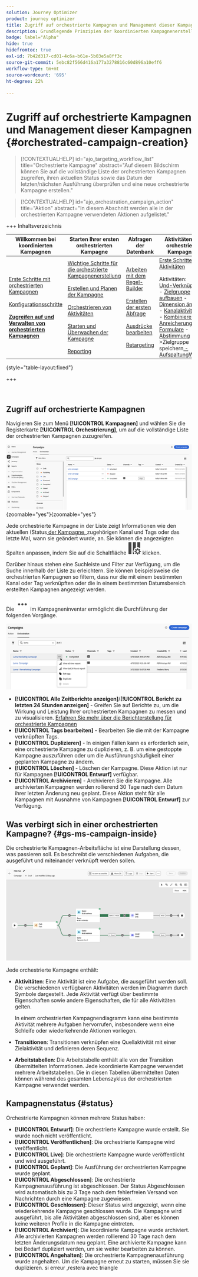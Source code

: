```yaml
---
solution: Journey Optimizer
product: journey optimizer
title: Zugriff auf orchestrierte Kampagnen und Management dieser Kampagnen
description: Grundlegende Prinzipien der koordinierten Kampagnenerstellung mit Adobe Journey Optimizer
badge: label="Alpha"
hide: true
hidefromtoc: true
exl-id: 7b42d317-cd01-4c6a-b61e-5b03e5a8ff3c
source-git-commit: 5ebc82f566d416a177a3278816c60d896a10eff6
workflow-type: tm+mt
source-wordcount: '695'
ht-degree: 22%

---
```


# Zugriff auf orchestrierte Kampagnen und Management dieser Kampagnen {#orchestrated-campaign-creation}

>[!CONTEXTUALHELP]
>id="ajo_targeting_workflow_list"
>title="Orchestrierte Kampagne"
>abstract="Auf diesem Bildschirm können Sie auf die vollständige Liste der orchestrierten Kampagnen zugreifen, ihren aktuellen Status sowie das Datum der letzten/nächsten Ausführung überprüfen und eine neue orchestrierte Kampagne erstellen."

>[!CONTEXTUALHELP]
>id="ajo_orchestration_campaign_action"
>title="Aktion"
>abstract="In diesem Abschnitt werden alle in der orchestrierten Kampagne verwendeten Aktionen aufgelistet."

+++ Inhaltsverzeichnis

| Willkommen bei koordinierten Kampagnen | Starten Ihrer ersten orchestrierten Kampagne | Abfragen der Datenbank | Aktivitäten für orchestrierte Kampagnen |
|---|---|---|---|
| [Erste Schritte mit orchestrierten Kampagnen](gs-orchestrated-campaigns.md)<br/><br/>[Konfigurationsschritte](configuration-steps.md)<br/><br/><b>[Zugreifen auf und Verwalten von orchestrierten Kampagnen](access-manage-orchestrated-campaigns.md)</b> | [Wichtige Schritte für die orchestrierte Kampagnenerstellung](gs-campaign-creation.md)<br/><br/>[Erstellen und Planen der Kampagne](create-orchestrated-campaign.md)<br/><br/>[Orchestrieren von Aktivitäten](orchestrate-activities.md)<br/><br/>[Starten und Überwachen der Kampagne](start-monitor-campaigns.md)<br/><br/>[Reporting](reporting-campaigns.md) | [Arbeiten mit dem Regel-Builder](orchestrated-rule-builder.md)<br/><br/>[Erstellen der ersten Abfrage](build-query.md)<br/><br/>[Ausdrücke bearbeiten](edit-expressions.md)<br/><br/>[Retargeting](retarget.md) | [Erste Schritte mit Aktivitäten](activities/about-activities.md)<br/><br/>Aktivitäten:<br/>[Und-Verknüpfung](activities/and-join.md) - [Zielgruppe aufbauen](activities/build-audience.md) - [Dimension ändern](activities/change-dimension.md) - [Kanalaktivitäten](activities/channels.md) - [Kombinieren](activities/combine.md) - [Anreicherung](activities/deduplication.md) - [Formulare](activities/enrichment.md) - [Abstimmung](activities/fork.md) [ ](activities/reconciliation.md) [ ](activities/save-audience.md) [ ](activities/split.md) ->Zielgruppe speichern[ -AufspaltungWarten](activities/wait.md) |

{style="table-layout:fixed"}

+++

<br/>

## Zugriff auf orchestrierte Kampagnen

Navigieren Sie zum Menü **[!UICONTROL Kampagnen]** und wählen Sie die Registerkarte **[!UICONTROL Orchestrierung]**, um auf die vollständige Liste der orchestrierten Kampagnen zuzugreifen.

![Bild mit dem Inventar der orchestrierten Kampagnen](assets/inventory.png){zoomable="yes"}{zoomable="yes"}

Jede orchestrierte Kampagne in der Liste zeigt Informationen wie den aktuellen (Status[ der Kampagne, ](#status) zugehörigen Kanal und Tags oder das letzte Mal, wann sie geändert wurde, an. Sie können die angezeigten Spalten anpassen, indem Sie auf die Schaltfläche ![Layout konfigurieren](assets/do-not-localize/inventory-configure-layout.svg) klicken.

Darüber hinaus stehen eine Suchleiste und Filter zur Verfügung, um die Suche innerhalb der Liste zu erleichtern. Sie können beispielsweise die orchestrierten Kampagnen so filtern, dass nur die mit einem bestimmten Kanal oder Tag verknüpften oder die in einem bestimmten Datumsbereich erstellten Kampagnen angezeigt werden.

Die ![Abbildung mit der Schaltfläche Mehr Aktionen](assets/do-not-localize/rule-builder-icon-more.svg) im Kampagneninventar ermöglicht die Durchführung der folgenden Vorgänge.

![Bild des Kampagnenbestands](assets/inventory-actions.png)

* **[!UICONTROL Alle Zeitberichte anzeigen]**/**[!UICONTROL Bericht zu letzten 24 Stunden anzeigen]** - Greifen Sie auf Berichte zu, um die Wirkung und Leistung Ihrer orchestrierten Kampagnen zu messen und zu visualisieren. [Erfahren Sie mehr über die Berichterstellung für orchestrierte Kampagnen](../orchestrated/reporting-campaigns.md)
* **[!UICONTROL Tags bearbeiten]** - Bearbeiten Sie die mit der Kampagne verknüpften Tags.
* **[!UICONTROL Duplizieren]** - In einigen Fällen kann es erforderlich sein, eine orchestrierte Kampagne zu duplizieren, z. B. um eine gestoppte Kampagne auszuführen oder um die Ausführungshäufigkeit einer geplanten Kampagne zu ändern.
* **[!UICONTROL Löschen]** - Löschen der Kampagne. Diese Aktion ist nur für Kampagnen **[!UICONTROL Entwurf]** verfügbar.
* **[!UICONTROL Archivieren]** - Archivieren Sie die Kampagne. Alle archivierten Kampagnen werden rollierend 30 Tage nach dem Datum ihrer letzten Änderung neu geplant. Diese Aktion steht für alle Kampagnen mit Ausnahme von Kampagnen **[!UICONTROL Entwurf]** zur Verfügung.

## Was verbirgt sich in einer orchestrierten Kampagne? {#gs-ms-campaign-inside}

Die orchestrierte Kampagnen-Arbeitsfläche ist eine Darstellung dessen, was passieren soll. Es beschreibt die verschiedenen Aufgaben, die ausgeführt und miteinander verknüpft werden sollen.

![Bild mit einer orchestrierten Kampagnen-Arbeitsfläche](assets/canvas-example.png)

Jede orchestrierte Kampagne enthält:

* **Aktivitäten**: Eine Aktivität ist eine Aufgabe, die ausgeführt werden soll. Die verschiedenen verfügbaren Aktivitäten werden im Diagramm durch Symbole dargestellt. Jede Aktivität verfügt über bestimmte Eigenschaften sowie andere Eigenschaften, die für alle Aktivitäten gelten.

  In einem orchestrierten Kampagnendiagramm kann eine bestimmte Aktivität mehrere Aufgaben hervorrufen, insbesondere wenn eine Schleife oder wiederkehrende Aktionen vorliegen.

* **Transitionen**: Transitionen verknüpfen eine Quellaktivität mit einer Zielaktivität und definieren deren Sequenz.

* **Arbeitstabellen**: Die Arbeitstabelle enthält alle von der Transition übermittelten Informationen. Jede koordinierte Kampagne verwendet mehrere Arbeitstabellen. Die in diesen Tabellen übermittelten Daten können während des gesamten Lebenszyklus der orchestrierten Kampagne verwendet werden.

## Kampagnenstatus {#status}

Orchestrierte Kampagnen können mehrere Status haben:

* **[!UICONTROL Entwurf]**: Die orchestrierte Kampagne wurde erstellt. Sie wurde noch nicht veröffentlicht.
* **[!UICONTROL Veröffentlichen]**: Die orchestrierte Kampagne wird veröffentlicht.
* **[!UICONTROL Live]**: Die orchestrierte Kampagne wurde veröffentlicht und wird ausgeführt.
* **[!UICONTROL Geplant]**: Die Ausführung der orchestrierten Kampagne wurde geplant.
* **[!UICONTROL Abgeschlossen]**: Die orchestrierte Kampagnenausführung ist abgeschlossen. Der Status Abgeschlossen wird automatisch bis zu 3 Tage nach dem fehlerfreien Versand von Nachrichten durch eine Kampagne zugewiesen.
* **[!UICONTROL Geschlossen]**: Dieser Status wird angezeigt, wenn eine wiederkehrende Kampagne geschlossen wurde. Die Kampagne wird ausgeführt, bis alle Aktivitäten abgeschlossen sind, aber es können keine weiteren Profile in die Kampagne eintreten.
* **[!UICONTROL Archiviert]**: Die koordinierte Kampagne wurde archiviert. Alle archivierten Kampagnen werden rollierend 30 Tage nach dem letzten Änderungsdatum neu geplant. Eine archivierte Kampagne kann bei Bedarf dupliziert werden, um sie weiter bearbeiten zu können.
* **[!UICONTROL Angehalten]**: Die orchestrierte Kampagnenausführung wurde angehalten. Um die Kampagne erneut zu starten, müssen Sie sie duplizieren. si erreur ,restera avec triangle
